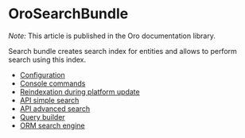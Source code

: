 OroSearchBundle
===============

*Note:* This article is published in the Oro documentation library.

Search bundle creates search index for entities and allows to perform search using this index.

 - [Configuration](Resources/doc/configuration.md)
 - [Console commands](Resources/doc/console_commands.md)
 - [Reindexation during platform update](Resources/doc/platform_update.md)
 - [API simple search](Resources/doc/simple_search.md)
 - [API advanced search](Resources/doc/advanced_search.md)
 - [Query builder](Resources/doc/query_builder.md)
 - [ORM search engine](Resources/doc/orm_search_engine.md)
